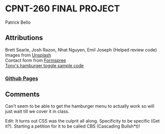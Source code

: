# CPNT-260 FINAL PROJECT  
Patrick Bello  
## Attributions  
Brett Searle, Josh Razon, Nhat Nguyen, Emil Joseph (Helped review code)  
Images from [Unsplash](https://unsplash.com/)  
Contact form from [Formspree](https://formspree.io/)  
[Tony's hamburger toggle sample code](https://github.com/sait-wbdv/sample-code/tree/master/frontend/hamburger-toggle)   

### [Github Pages](https://mayorbcode.github.io/cpnt260-final/)  
## Comments 
Can't seem to be able to get the hamburger menu to actually work so will just wait till we cover it in class.  
  
Edit: It turns out CSS was the culprit all along. Specificity to be specific (Get it?). Starting a petition for it to be called CBS (Cascading Bullsh*t)!
